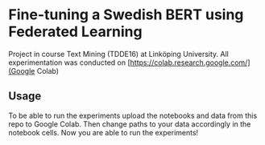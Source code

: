 # Fine-tuning a Swedish BERT using Federated Learning
Project in course Text Mining (TDDE16) at Linköping University. All experimentation was conducted on [https://colab.research.google.com/](Google Colab)

## Usage
To be able to run the experiments upload the notebooks and data from this repo to Google Colab. Then change paths to your data accordingly in the notebook cells. Now you are able to run the experiments!
